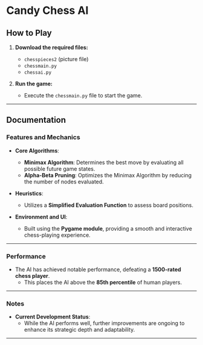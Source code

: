 # Candy Chess AI


## How to Play

1. **Download the required files:**
   - `chesspieces2` (picture file)
   - `chessmain.py`
   - `chessai.py`

2. **Run the game:**
   - Execute the `chessmain.py` file to start the game.

---

## Documentation

### Features and Mechanics

- **Core Algorithms**:
  - **Minimax Algorithm**: Determines the best move by evaluating all possible future game states.
  - **Alpha-Beta Pruning**: Optimizes the Minimax Algorithm by reducing the number of nodes evaluated.

- **Heuristics**:
  - Utilizes a **Simplified Evaluation Function** to assess board positions.

- **Environment and UI**:
  - Built using the **Pygame module**, providing a smooth and interactive chess-playing experience.

---

### Performance

- The AI has achieved notable performance, defeating a **1500-rated chess player**.
  - This places the AI above the **85th percentile** of human players.

---

### Notes

- **Current Development Status**: 
  - While the AI performs well, further improvements are ongoing to enhance its strategic depth and adaptability.

---
